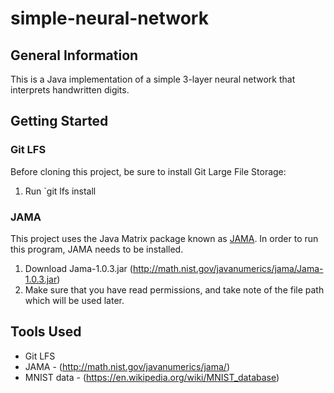 # simple-neural-network
## General Information
This is a Java implementation of a simple 3-layer neural network that interprets handwritten digits.

## Getting Started

### Git LFS
Before cloning this project, be sure to install Git Large File Storage:

1. Run `git lfs install

### JAMA
This project uses the Java Matrix package known as [JAMA](http://math.nist.gov/javanumerics/jama/). In order to run this program, JAMA needs to be installed.

1. Download Jama-1.0.3.jar (http://math.nist.gov/javanumerics/jama/Jama-1.0.3.jar)
2. Make sure that you have read permissions, and take note of the file path which will be used later.

## Tools Used
* Git LFS
* JAMA - (http://math.nist.gov/javanumerics/jama/)
* MNIST data - (https://en.wikipedia.org/wiki/MNIST_database)

